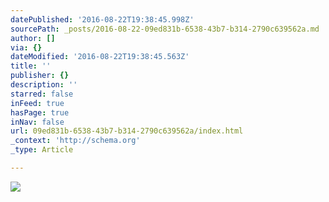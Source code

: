 ```yaml
---
datePublished: '2016-08-22T19:38:45.998Z'
sourcePath: _posts/2016-08-22-09ed831b-6538-43b7-b314-2790c639562a.md
author: []
via: {}
dateModified: '2016-08-22T19:38:45.563Z'
title: ''
publisher: {}
description: ''
starred: false
inFeed: true
hasPage: true
inNav: false
url: 09ed831b-6538-43b7-b314-2790c639562a/index.html
_context: 'http://schema.org'
_type: Article

---
```

![](https://the-grid-user-content.s3-us-west-2.amazonaws.com/75a1c130-2942-4942-b415-596daace3eaf.jpg)
